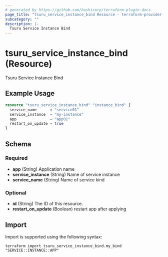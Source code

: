 ```yaml
---
# generated by https://github.com/hashicorp/terraform-plugin-docs
page_title: "tsuru_service_instance_bind Resource - terraform-provider-tsuru"
subcategory: ""
description: |-
  Tsuru Service Instance Bind
---
```


# tsuru_service_instance_bind (Resource)

Tsuru Service Instance Bind

## Example Usage

```terraform
resource "tsuru_service_instance_bind" "instance_bind" {
  service_name      = "service01"
  service_instance  = "my-instance"
  app               = "app01"
  restart_on_update = true
}
```

<!-- schema generated by tfplugindocs -->
## Schema

### Required

- **app** (String) Application name
- **service_instance** (String) Name of service instance
- **service_name** (String) Name of service kind

### Optional

- **id** (String) The ID of this resource.
- **restart_on_update** (Boolean) restart app after applying

## Import

Import is supported using the following syntax:

```shell
terraform import tsuru_service_instance_bind.my_bind "SERVICE::INSTANCE::APP"
```
